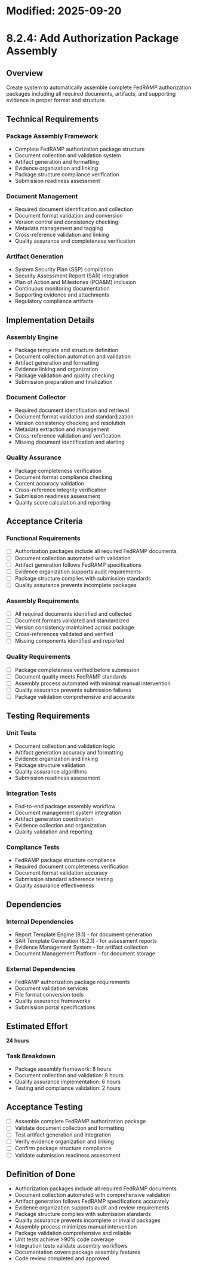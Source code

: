 # Modified: 2025-09-20

# 8.2.4: Add Authorization Package Assembly

## Overview
Create system to automatically assemble complete FedRAMP authorization packages including all required documents, artifacts, and supporting evidence in proper format and structure.

## Technical Requirements

### Package Assembly Framework
- Complete FedRAMP authorization package structure
- Document collection and validation system
- Artifact generation and formatting
- Evidence organization and linking
- Package structure compliance verification
- Submission readiness assessment

### Document Management
- Required document identification and collection
- Document format validation and conversion
- Version control and consistency checking
- Metadata management and tagging
- Cross-reference validation and linking
- Quality assurance and completeness verification

### Artifact Generation
- System Security Plan (SSP) compilation
- Security Assessment Report (SAR) integration
- Plan of Action and Milestones (POA&M) inclusion
- Continuous monitoring documentation
- Supporting evidence and attachments
- Regulatory compliance artifacts

## Implementation Details

### Assembly Engine
- Package template and structure definition
- Document collection automation and validation
- Artifact generation and formatting
- Evidence linking and organization
- Package validation and quality checking
- Submission preparation and finalization

### Document Collector
- Required document identification and retrieval
- Document format validation and standardization
- Version consistency checking and resolution
- Metadata extraction and management
- Cross-reference validation and verification
- Missing document identification and alerting

### Quality Assurance
- Package completeness verification
- Document format compliance checking
- Content accuracy validation
- Cross-reference integrity verification
- Submission readiness assessment
- Quality score calculation and reporting

## Acceptance Criteria

### Functional Requirements
- [ ] Authorization packages include all required FedRAMP documents
- [ ] Document collection automated with validation
- [ ] Artifact generation follows FedRAMP specifications
- [ ] Evidence organization supports audit requirements
- [ ] Package structure complies with submission standards
- [ ] Quality assurance prevents incomplete packages

### Assembly Requirements
- [ ] All required documents identified and collected
- [ ] Document formats validated and standardized
- [ ] Version consistency maintained across package
- [ ] Cross-references validated and verified
- [ ] Missing components identified and reported

### Quality Requirements
- [ ] Package completeness verified before submission
- [ ] Document quality meets FedRAMP standards
- [ ] Assembly process automated with minimal manual intervention
- [ ] Quality assurance prevents submission failures
- [ ] Package validation comprehensive and accurate

## Testing Requirements

### Unit Tests
- Document collection and validation logic
- Artifact generation accuracy and formatting
- Evidence organization and linking
- Package structure validation
- Quality assurance algorithms
- Submission readiness assessment

### Integration Tests
- End-to-end package assembly workflow
- Document management system integration
- Artifact generation coordination
- Evidence collection and organization
- Quality validation and reporting

### Compliance Tests
- FedRAMP package structure compliance
- Required document completeness verification
- Document format validation accuracy
- Submission standard adherence testing
- Quality assurance effectiveness

## Dependencies

### Internal Dependencies
- Report Template Engine (8.1) - for document generation
- SAR Template Generation (8.2.1) - for assessment reports
- Evidence Management System - for artifact collection
- Document Management Platform - for document storage

### External Dependencies
- FedRAMP authorization package requirements
- Document validation services
- File format conversion tools
- Quality assurance frameworks
- Submission portal specifications

## Estimated Effort
**24 hours**

### Task Breakdown
- Package assembly framework: 8 hours
- Document collection and validation: 8 hours
- Quality assurance implementation: 6 hours
- Testing and compliance validation: 2 hours

## Acceptance Testing
- [ ] Assemble complete FedRAMP authorization package
- [ ] Validate document collection and formatting
- [ ] Test artifact generation and integration
- [ ] Verify evidence organization and linking
- [ ] Confirm package structure compliance
- [ ] Validate submission readiness assessment

## Definition of Done
- Authorization packages include all required FedRAMP documents
- Document collection automated with comprehensive validation
- Artifact generation follows FedRAMP specifications accurately
- Evidence organization supports audit and review requirements
- Package structure complies with submission standards
- Quality assurance prevents incomplete or invalid packages
- Assembly process minimizes manual intervention
- Package validation comprehensive and reliable
- Unit tests achieve >90% code coverage
- Integration tests validate assembly workflows
- Documentation covers package assembly features
- Code review completed and approved
